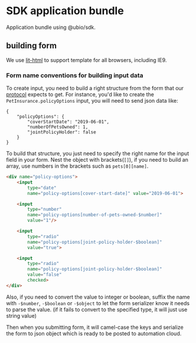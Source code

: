 # SDK application bundle
Application bundle using @ubio/sdk.

## building form
We use [lit-html](https://lit-html.polymer-project.org/guide) to support template for all browsers, including IE9.

### Form name conventions for building input data
To create input, you need to build a right structure from the form that our [protocol](https://protocol.automationcloud.net/) expects to get. For instance, you'd like to create the `PetInsurance.policyOptions` input, you will need to send json data like:
```
{
    "policyOptions": {
        "coverStartDate": "2019-06-01",
        "numberOfPetsOwned": 1,
        "jointPolicyHolder": false
    }
}
```

To build that structure, you just need to specify the right name for the input field in your form. Nest the object with brackets(`[]`), if you need to build an array, use numbers in the brackets such as `pets[0][name]`.
```html
<div name="policy-options">
    <input
        type="date"
        name="policy-options[cover-start-date]" value="2019-06-01">

    <input
        type="number"
        name="policy-options[number-of-pets-owned-$number]"
        value="1"/>

    <input
        type="radio"
        name="policy-options[joint-policy-holder-$boolean]"
        value="true">

    <input
        type="radio"
        name="policy-options[joint-policy-holder-$boolean]"
        value="false"
        checked>
</div>
```
Also, if you need to convert the value to integer or boolean, suffix the name with `-$number`, `-$boolean` or `-$object` to let the form serializer know it needs to parse the value. (if it fails to convert to the specified type, it will just use string value)

Then when you submitting form, it will camel-case the keys and serialize the form to json object which is ready to be posted to automation cloud.



